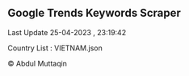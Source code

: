 

## Google Trends Keywords Scraper 
 
Last Update 25-04-2023 , 23:19:42

Country List :
VIETNAM.json



© Abdul Muttaqin 

